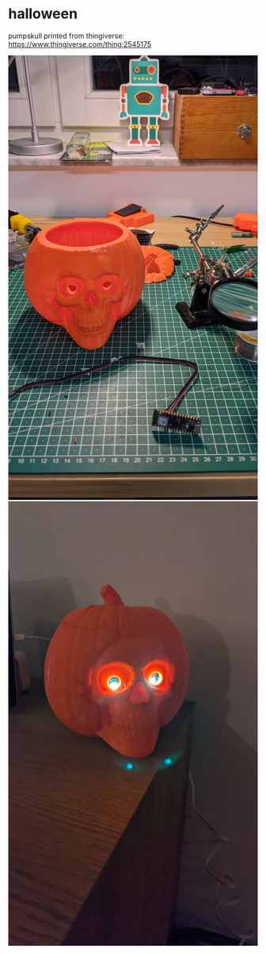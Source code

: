 # halloween
pumpskull printed from thingiverse: https://www.thingiverse.com/thing:2545175

![](pics/PXL_20201030_184406706.jpg)
![](pics/PXL_20201030_204045187.jpg)
